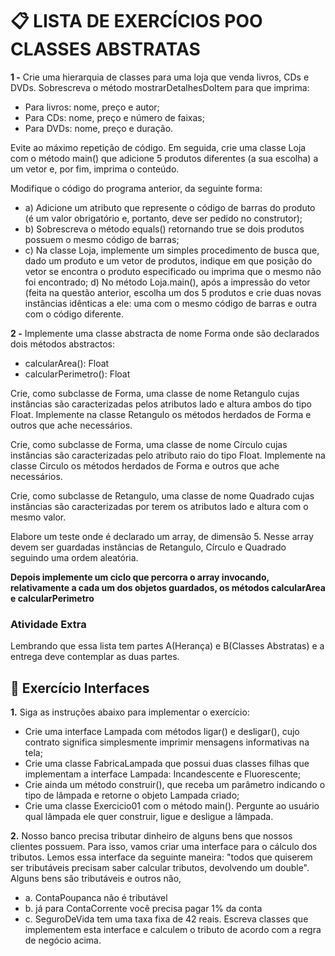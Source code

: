 <h1>📋 LISTA DE EXERCÍCIOS POO CLASSES ABSTRATAS</h1>

**1 -** Crie uma hierarquia de classes para uma loja que venda livros, CDs e DVDs.
Sobrescreva o método mostrarDetalhesDoItem para que imprima:

- Para livros: nome, preço e autor;
- Para CDs: nome, preço e número de faixas;
- Para DVDs: nome, preço e duração.

Evite ao máximo repetição de código. Em seguida, crie uma classe Loja com o
método main() que adicione 5 produtos diferentes (a sua escolha) a um vetor e, por
fim, imprima o conteúdo.

Modifique o código do programa anterior, da seguinte forma:
- a) Adicione um atributo que represente o código de barras do produto (é um
valor obrigatório e, portanto, deve ser pedido no construtor);
- b) Sobrescreva o método equals() retornando true se dois produtos possuem
o mesmo código de barras;
- c) Na classe Loja, implemente um simples procedimento de busca que, dado
um produto e um vetor de produtos, indique em que posição do vetor se encontra o
produto especificado ou imprima que o mesmo não foi encontrado;
d) No método Loja.main(), após a impressão do vetor (feita na questão
anterior, escolha um dos 5 produtos e crie duas novas instâncias idênticas a ele:
uma com o mesmo código de barras e outra com o código diferente.

**2 -** Implemente uma classe abstracta de nome Forma onde são declarados dois
métodos abstractos:

- calcularArea(): Float
- calcularPerimetro(): Float

Crie, como subclasse de Forma, uma classe de nome Retangulo cujas instâncias
são caracterizadas pelos atributos lado e altura ambos do tipo Float. Implemente na
classe Retangulo os métodos herdados de Forma e outros que ache necessários.

Crie, como subclasse de Forma, uma classe de nome Círculo cujas instâncias são
caracterizadas pelo atributo raio do tipo Float. Implemente na classe Circulo os
métodos herdados de Forma e outros que ache necessários.

Crie, como subclasse de Retangulo, uma classe de nome Quadrado cujas
instâncias são caracterizadas por terem os atributos lado e altura com o mesmo
valor.

Elabore um teste onde é declarado um array, de dimensão 5. Nesse array devem
ser guardadas instâncias de Retangulo, Círculo e Quadrado seguindo uma ordem
aleatória.

**Depois implemente um ciclo que percorra o array invocando, relativamente a cada
um dos objetos guardados, os métodos calcularArea e calcularPerimetro**

<h3>Atividade Extra</h3>
Lembrando que essa lista tem partes A(Herança) e B(Classes Abstratas) e a
entrega deve contemplar as duas partes.

<h2>📝 Exercício Interfaces</h2>

**1.** Siga as instruções abaixo para implementar o exercício:
- Crie uma interface Lampada com métodos ligar() e desligar(), cujo
contrato significa simplesmente imprimir mensagens informativas na
tela;
- Crie uma classe FabricaLampada que possui duas classes filhas que
implementam a interface Lampada: Incandescente e Fluorescente;
- Crie ainda um método construir(), que receba um parâmetro indicando
o tipo de lâmpada e retorne o objeto Lampada criado;
- Crie uma classe Exercicio01 com o método main(). Pergunte ao
usuário qual lâmpada ele quer construir, ligue e desligue a lâmpada.

**2.** Nosso banco precisa tributar dinheiro de alguns bens que nossos clientes
possuem. Para isso, vamos criar uma interface para o cálculo dos tributos.
Lemos essa interface da seguinte maneira: "todos que quiserem ser
tributáveis precisam saber calcular tributos, devolvendo um double".
Alguns bens são tributáveis e outros não,
- a. ContaPoupanca não é tributável
- b. já para ContaCorrente você precisa pagar 1% da conta
- c. SeguroDeVida tem uma taxa fixa de 42 reais.
Escreva classes que implementem esta interface e calculem o tributo de
acordo com a regra de negócio acima.

